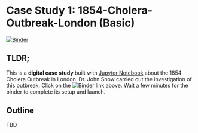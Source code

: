 # Case Study 1: 1854-Cholera-Outbreak-London (Basic)

[![Binder](https://beta.mybinder.org/badge.svg)](https://beta.mybinder.org/v2/gh/PHI-Case-Studies/1854-Cholera-Outbreak-London/master)

## TLDR;
This is a **digital case study** built with [Jupyter Notebook](https://jupyter.org/) about the 1854 Cholera Outbreak in London. Dr. John Snow carried out the investigation of this outbreak. Click on the [![Binder](https://beta.mybinder.org/badge.svg)](https://beta.mybinder.org/v2/gh/PHI-Case-Studies/1854-Cholera-Outbreak-London/master) link above. Wait a few minutes for the binder to complete its setup and launch.

## Outline
TBD

